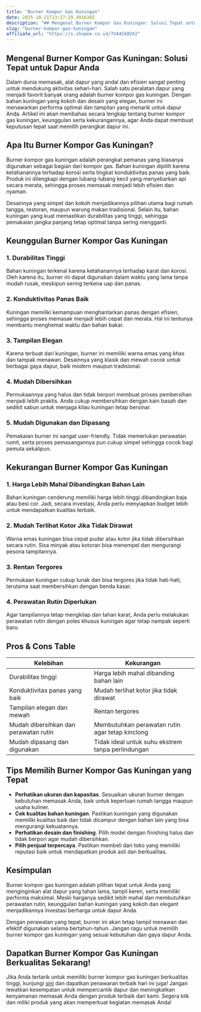 ```yaml
---
title: "Burner Kompor Gas Kuningan"
date: 2025-10-21T23:27:29.491630Z
description: "## Mengenal Burner Kompor Gas Kuningan: Solusi Tepat untuk Dapur Anda..."
slug: "burner-kompor-gas-kuningan"
affiliate_url: "https://s.shopee.co.id/7V44C68VX2"
---
```

## Mengenal Burner Kompor Gas Kuningan: Solusi Tepat untuk Dapur Anda

Dalam dunia memasak, alat dapur yang andal dan efisien sangat penting untuk mendukung aktivitas sehari-hari. Salah satu peralatan dapur yang menjadi favorit banyak orang adalah burner kompor gas kuningan. Dengan bahan kuningan yang kokoh dan desain yang elegan, burner ini menawarkan performa optimal dan tampilan yang menarik untuk dapur Anda. Artikel ini akan membahas secara lengkap tentang burner kompor gas kuningan, keunggulan serta kekurangannya, agar Anda dapat membuat keputusan tepat saat memilih perangkat dapur ini.

## Apa Itu Burner Kompor Gas Kuningan?

Burner kompor gas kuningan adalah perangkat pemanas yang biasanya digunakan sebagai bagian dari kompor gas. Bahan kuningan dipilih karena ketahanannya terhadap korosi serta tingkat konduktivitas panas yang baik. Produk ini dilengkapi dengan lubang-lubang kecil yang menyebarkan api secara merata, sehingga proses memasak menjadi lebih efisien dan nyaman.

Desainnya yang simpel dan kokoh menjadikannya pilihan utama bagi rumah tangga, restoran, maupun warung makan tradisional. Selain itu, bahan kuningan yang kuat memastikan durabilitas yang tinggi, sehingga pemakaian jangka panjang tetap optimal tanpa sering mengganti.

## Keunggulan Burner Kompor Gas Kuningan

### 1. Durabilitas Tinggi
Bahan kuningan terkenal karena ketahanannya terhadap karat dan korosi. Oleh karena itu, burner ini dapat digunakan dalam waktu yang lama tanpa mudah rusak, meskipun sering terkena uap dan panas.

### 2. Konduktivitas Panas Baik
Kuningan memiliki kemampuan menghantarkan panas dengan efisien, sehingga proses memasak menjadi lebih cepat dan merata. Hal ini tentunya membantu menghemat waktu dan bahan bakar.

### 3. Tampilan Elegan
Karena terbuat dari kuningan, burner ini memiliki warna emas yang khas dan tampak menawan. Desainnya yang klasik dan mewah cocok untuk berbagai gaya dapur, baik modern maupun tradisional.

### 4. Mudah Dibersihkan
Permukaannya yang halus dan tidak berpori membuat proses pembersihan menjadi lebih praktis. Anda cukup membersihkan dengan kain basah dan sedikit sabun untuk menjaga kilau kuningan tetap bersinar.

### 5. Mudah Digunakan dan Dipasang
Pemakaian burner ini sangat user-friendly. Tidak memerlukan perawatan rumit, serta proses pemasangannya pun cukup simpel sehingga cocok bagi pemula sekalipun.

## Kekurangan Burner Kompor Gas Kuningan

### 1. Harga Lebih Mahal Dibandingkan Bahan Lain
Bahan kuningan cenderung memiliki harga lebih tinggi dibandingkan baja atau besi cor. Jadi, secara investasi, Anda perlu menyiapkan budget lebih untuk mendapatkan kualitas terbaik.

### 2. Mudah Terlihat Kotor Jika Tidak Dirawat
Warna emas kuningan bisa cepat pudar atau kotor jika tidak dibersihkan secara rutin. Sisa minyak atau kotoran bisa menempel dan mengurangi pesona tampilannya.

### 3. Rentan Tergores
Permukaan kuningan cukup lunak dan bisa tergores jika tidak hati-hati, terutama saat membersihkan dengan benda kasar.

### 4. Perawatan Rutin Diperlukan
Agar tampilannya tetap mengkilap dan tahan karat, Anda perlu melakukan perawatan rutin dengan poles khusus kuningan agar tetap nampak seperti baru.

## Pros & Cons Table

| Kelebihan                                            | Kekurangan                                          |
|--------------------------------------------------------|------------------------------------------------------|
| Durabilitas tinggi                                    | Harga lebih mahal dibanding bahan lain             |
| Konduktivitas panas yang baik                         | Mudah terlihat kotor jika tidak dirawat          |
| Tampilan elegan dan mewah                              | Rentan tergores                                    |
| Mudah dibersihkan dan perawatan rutin                  | Membutuhkan perawatan rutin agar tetap kinclong   |
| Mudah dipasang dan digunakan                           | Tidak ideal untuk suhu ekstrem tanpa perlindungan|

## Tips Memilih Burner Kompor Gas Kuningan yang Tepat

- **Perhatikan ukuran dan kapasitas**. Sesuaikan ukuran burner dengan kebutuhan memasak Anda, baik untuk keperluan rumah tangga maupun usaha kuliner.
- **Cek kualitas bahan kuningan**. Pastikan kuningan yang digunakan memiliki kualitas baik dan tidak dicampur dengan bahan lain yang bisa mengurangi kekuatannya.
- **Perhatikan desain dan finishing**. Pilih model dengan finishing halus dan tidak berpori agar mudah dibersihkan.
- **Pilih penjual terpercaya**. Pastikan membeli dari toko yang memiliki reputasi baik untuk mendapatkan produk asli dan berkualitas.

## Kesimpulan

Burner kompor gas kuningan adalah pilihan tepat untuk Anda yang menginginkan alat dapur yang tahan lama, tampil keren, serta memiliki performa maksimal. Meski harganya sedikit lebih mahal dan membutuhkan perawatan rutin, keunggulan bahan kuningan yang kokoh dan elegant menjadikannya investasi berharga untuk dapur Anda.

Dengan perawatan yang tepat, burner ini akan tetap tampil menawan dan efektif digunakan selama bertahun-tahun. Jangan ragu untuk memilih burner kompor gas kuningan yang sesuai kebutuhan dan gaya dapur Anda.

## Dapatkan Burner Kompor Gas Kuningan Berkualitas Sekarang!

Jika Anda tertarik untuk memiliki burner kompor gas kuningan berkualitas tinggi, kunjungi [sini](https://s.shopee.co.id/7V44C68VX2) dan dapatkan penawaran terbaik hari ini juga! Jangan lewatkan kesempatan untuk mempercantik dapur dan meningkatkan kenyamanan memasak Anda dengan produk terbaik dari kami. Segera klik dan miliki produk yang akan memperkuat kegiatan memasak Anda!